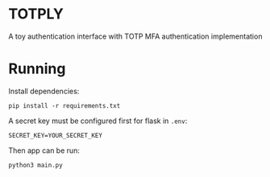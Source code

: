 # TOTPLY

A toy authentication interface with TOTP MFA authentication implementation

# Running

Install dependencies:
```
pip install -r requirements.txt
```

A secret key must be configured first for flask in `.env`:
```
SECRET_KEY=YOUR_SECRET_KEY
```

Then app can be run:
```
python3 main.py
```
